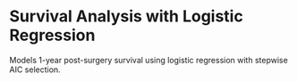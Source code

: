# Survival Analysis with Logistic Regression

Models 1-year post-surgery survival using logistic regression with stepwise AIC selection.
